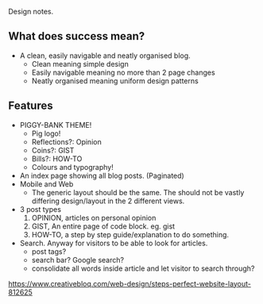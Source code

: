 Design notes.

## What does success mean?

- A clean, easily navigable and neatly organised blog.
    - Clean meaning simple design
    - Easily navigable meaning no more than 2 page changes
    - Neatly organised meaning uniform design patterns

## Features

- PIGGY-BANK THEME!
    - Pig logo!
    - Reflections?: Opinion
    - Coins?: GIST
    - Bills?: HOW-TO
    - Colours and typography!
- An index page showing all blog posts. (Paginated)
- Mobile and Web
    - The generic layout should be the same. The should not be vastly differing design/layout in the 2 different views.
- 3 post types
    1. OPINION, articles on personal opinion
    2. GIST, An entire page of code block. eg. gist
    3. HOW-TO, a step by step guide/explanation to do something.
- Search. Anyway for visitors to be able to look for articles.
    - post tags?
    - search bar? Google search?
    - consolidate all words inside article and let visitor to search through?

https://www.creativebloq.com/web-design/steps-perfect-website-layout-812625
